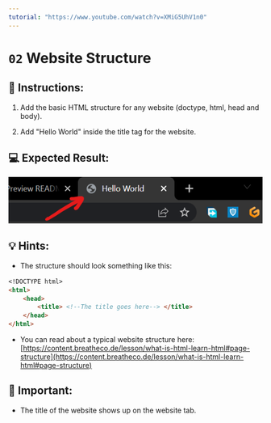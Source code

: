 ```yaml
---
tutorial: "https://www.youtube.com/watch?v=XMiG5UhV1n0"
---
```

# `02` Website Structure

## 📝 Instructions:

1. Add the basic HTML structure for any website (doctype, html, head and body).

2. Add "Hello World" inside the title tag for the website.

## 💻 Expected Result:

![Website title example](../../.learn/assets/02-website-structure.png?raw=true)

## 💡 Hints:

+ The structure should look something like this:

```md
<!DOCTYPE html>
<html>
	<head>
		<title> <!--The title goes here--> </title>
	</head>
</html>
```

+ You can read about a typical website structure here: [https://content.breatheco.de/lesson/what-is-html-learn-html#page-structure](https://content.breatheco.de/lesson/what-is-html-learn-html#page-structure)

## 🔎 Important:

+ The title of the website shows up on the website tab.


